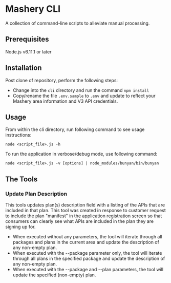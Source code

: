 # Mashery CLI

A collection of command-line scripts to alleviate manual processing.

## Prerequisites

Node.js v6.11.1 or later

## Installation

Post clone of repository, perform the following steps:

* Change into the ```cli``` directory and run the command ```npm install```
* Copy/rename the file ```.env.sample``` to ```.env``` and update to reflect your Mashery area information and V3 API credentials.

## Usage

From within the cli directory, run following command to see usage instructions:

    node <script_file>.js -h

To run the application in verbose/debug mode, use following command:

    node <script_file>.js -v [options] | node_modules/bunyan/bin/bunyan

## The Tools

### Update Plan Description

This tools updates plan(s) description field with a listing of the APIs that are included in that plan. This tool was created in response to customer request to include the plan "manifest" in the application registration screen so that consumers can clearly see what APIs are included in the plan they are signing up for.

* When executed without any parameters, the tool will iterate through all packages and plans in the current area and update the description of any non-empty plan.
* When executed with the --package parameter only, the tool will iterate through all plans in the specified package and update the description of any non-empty plan.
* When executed with the --package and --plan parameters, the tool will update the specified (non-empty) plan.
